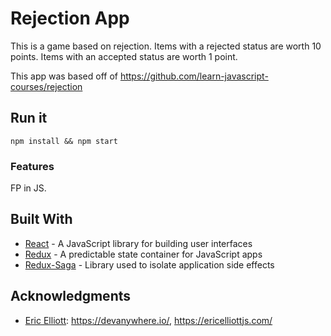 # Rejection App

This is a game based on rejection. Items with a rejected status are worth 10 points. Items with an accepted status are worth 1 point.

This app was based off of https://github.com/learn-javascript-courses/rejection

## Run it

```
npm install && npm start
```

### Features

FP in JS.

## Built With

- [React](https://reactjs.org/) - A JavaScript library for building user interfaces
- [Redux](https://redux.js.org/) - A predictable state container for JavaScript apps
- [Redux-Saga](https://redux-saga.js.org/) - Library used to isolate application side effects

## Acknowledgments

- [Eric Elliott](https://github.com/ericelliott 'Eric Elliot'): https://devanywhere.io/, https://ericelliottjs.com/
